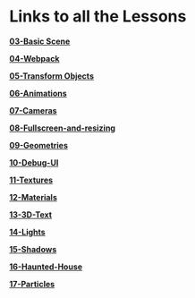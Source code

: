 # Links to all the Lessons

**[03-Basic Scene](https://github.com/Deveshb15/threejs/tree/03-basic-scene)**

**[04-Webpack](https://github.com/Deveshb15/threejs/tree/04-webpack)**

**[05-Transform Objects](https://github.com/Deveshb15/threejs/tree/05-transform-objects)**

**[06-Animations](https://github.com/Deveshb15/threejs/tree/06-Animations)**

**[07-Cameras](https://github.com/Deveshb15/threejs/tree/07-Cameras)**

**[08-Fullscreen-and-resizing](https://github.com/Deveshb15/threejs/tree/08-Fullscreen-and-resizing)**

**[09-Geometries](https://github.com/Deveshb15/threejs/tree/09-Geometries)**

**[10-Debug-UI](https://github.com/Deveshb15/threejs/tree/10-Debug-UI)**

**[11-Textures](https://github.com/Deveshb15/threejs/tree/11-Textures)**

**[12-Materials](https://github.com/Deveshb15/threejs/tree/12-Materials)**

**[13-3D-Text](https://github.com/Deveshb15/threejs/tree/13-3D-text)**

**[14-Lights](https://github.com/Deveshb15/threejs/tree/14-Lights)**

**[15-Shadows](https://github.com/Deveshb15/threejs/tree/15-Shadows)**

**[16-Haunted-House](https://github.com/Deveshb15/threejs/tree/16-Haunted-House)**

**[17-Particles](https://github.com/Deveshb15/threejs/tree/17-Particles)**
